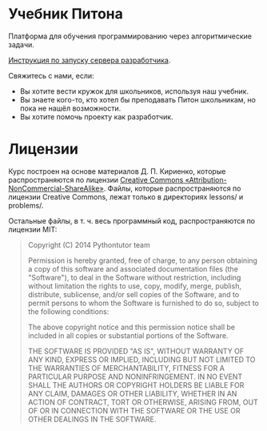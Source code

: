 Учебник Питона
==============

Платформа для обучения программированию через алгоритмические задачи.

[Инструкция по запуску сервера разработчика](docs/RUN_DEV_SERVER.md).

Свяжитесь с нами, если:
- Вы хотите вести кружок для школьников, используя наш учебник.
- Вы знаете кого-то, кто хотел бы преподавать Питон школьникам, но пока не нашёл возможности.
- Вы хотите помочь проекту как разработчик.

Лицензии
========

Курс построен на основе материалов Д. П. Кириенко, которые распространяются по лицензии [Creative Commons «Attribution-NonCommercial-ShareAlike»](http://creativecommons.org/licenses/by-nc-sa/3.0/deed.ru). Файлы, которые распространяются по лицензии Creative Commons, лежат только в директориях lessons/ и problems/.

Остальные файлы, в т. ч. весь программный код, распространяются по лицензии MIT:

> Copyright (C) 2014 Pythontutor team
>
> Permission is hereby granted, free of charge, to any person obtaining a copy of this software and associated documentation files (the "Software"), to deal in the Software without restriction, including without limitation the rights to use, copy, modify, merge, publish, distribute, sublicense, and/or sell copies of the Software, and to permit persons to whom the Software is furnished to do so, subject to the following conditions:
>
> The above copyright notice and this permission notice shall be included in all copies or substantial portions of the Software.
>
> THE SOFTWARE IS PROVIDED "AS IS", WITHOUT WARRANTY OF ANY KIND, EXPRESS OR IMPLIED, INCLUDING BUT NOT LIMITED TO THE WARRANTIES OF MERCHANTABILITY, FITNESS FOR A PARTICULAR PURPOSE AND NONINFRINGEMENT. IN NO EVENT SHALL THE AUTHORS OR COPYRIGHT HOLDERS BE LIABLE FOR ANY CLAIM, DAMAGES OR OTHER LIABILITY, WHETHER IN AN ACTION OF CONTRACT, TORT OR OTHERWISE, ARISING FROM, OUT OF OR IN CONNECTION WITH THE SOFTWARE OR THE USE OR OTHER DEALINGS IN THE SOFTWARE.

